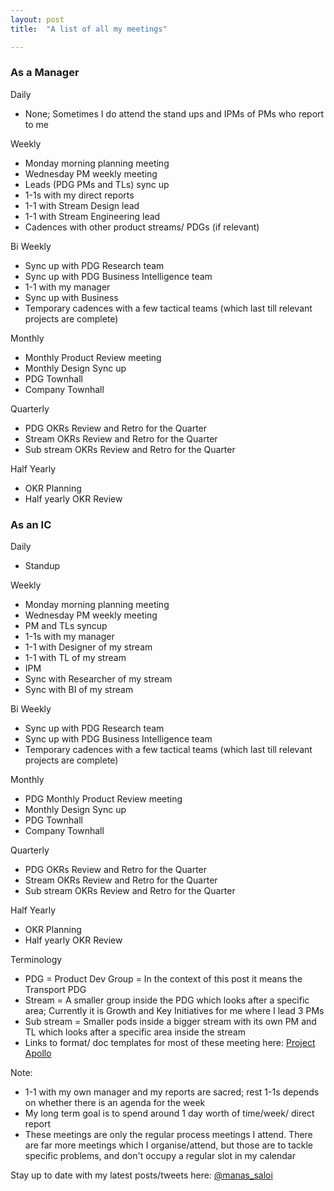 ```yaml
---
layout: post
title:  "A list of all my meetings"

---
```


### As a Manager

Daily
- None; Sometimes I do attend the stand ups and IPMs of PMs who report to me

Weekly
- Monday morning planning meeting
- Wednesday PM weekly meeting
- Leads (PDG PMs and TLs) sync up
- 1-1s with my direct reports
- 1-1 with Stream Design lead
- 1-1 with Stream Engineering lead
- Cadences with other product streams/ PDGs (if relevant)

Bi Weekly
- Sync up with PDG Research team
- Sync up with PDG Business Intelligence team
- 1-1 with my manager
- Sync up with Business
- Temporary cadences with a few tactical teams (which last till relevant projects are complete)

Monthly
- Monthly Product Review meeting
- Monthly Design Sync up
- PDG Townhall
- Company Townhall

Quarterly
- PDG OKRs Review and Retro for the Quarter
- Stream OKRs Review and Retro for the Quarter
- Sub stream OKRs Review and Retro for the Quarter

Half Yearly
- OKR Planning
- Half yearly OKR Review

### As an IC

Daily
- Standup

Weekly
- Monday morning planning meeting
- Wednesday PM weekly meeting
- PM and TLs syncup
- 1-1s with my manager
- 1-1 with Designer of my stream
- 1-1 with TL of my stream
- IPM
- Sync with Researcher of my stream
- Sync with BI of my stream

Bi Weekly
- Sync up with PDG Research team
- Sync up with PDG Business Intelligence team
- Temporary cadences with a few tactical teams (which last till relevant projects are complete)

Monthly
- PDG Monthly Product Review meeting
- Monthly Design Sync up
- PDG Townhall
- Company Townhall

Quarterly
- PDG OKRs Review and Retro for the Quarter
- Stream OKRs Review and Retro for the Quarter
- Sub stream OKRs Review and Retro for the Quarter

Half Yearly
- OKR Planning
- Half yearly OKR Review

Terminology
- PDG = Product Dev Group = In the context of this post it means the Transport PDG  
- Stream = A smaller group inside the PDG which looks after a specific area; Currently it is Growth and Key Initiatives for me where I lead 3 PMs
- Sub stream = Smaller pods inside a bigger stream with its own PM and TL which looks after a specific area inside the stream
- Links to format/ doc templates for most of these meeting here: [Project Apollo](https://manassaloi.com/2020/03/23/running-product-team.html)

Note:
- 1-1 with my own manager and my reports are sacred; rest 1-1s depends on whether there is an agenda for the week
- My long term goal is to spend around 1 day worth of time/week/ direct report
- These meetings are only the regular process meetings I attend. There are far more meetings which I organise/attend, but those are to tackle specific problems, and don't occupy a regular slot in my calendar


Stay up to date with my latest posts/tweets here: [@manas_saloi](http://twitter.com/manas_saloi)
